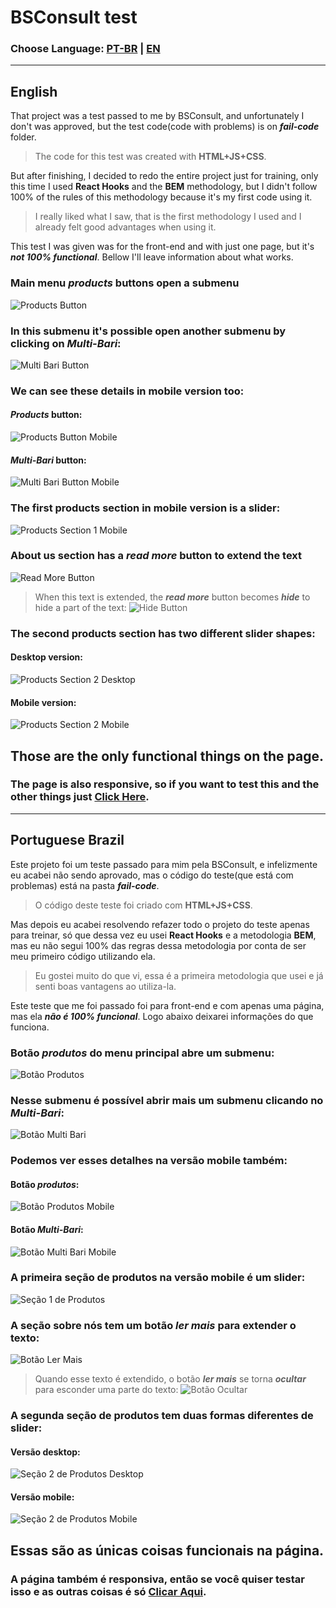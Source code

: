 # BSConsult test
### Choose Language: [PT-BR](#portuguese-brazil) | [EN](#english)
---
## English

That project was a test passed to me by BSConsult, and unfortunately I don't was approved, but the test code(code with problems) is on **_fail-code_** folder.
>The code for this test was created with **HTML+JS+CSS**.

But after finishing, I decided to redo the entire project just for training, only this time I used **React Hooks** and the **BEM** methodology, but I didn't follow 100% of the rules of this methodology because it's my first code using it.
>I really liked what I saw, that is the first methodology I used and I already felt good advantages when using it.

This test I was given was for the front-end and with just one page, but it's ***not 100% functional***. Bellow I'll leave information about what works.

### Main menu ***products*** buttons open a submenu
![Products Button](./readme-images/products-button.png)

### In this submenu it's possible open another submenu by clicking on ***Multi-Bari***:
![Multi Bari Button](./readme-images/multibari-button.png)

### We can see these details in **mobile** version too:
#### ***Products*** button:
![Products Button Mobile](./readme-images/products-button-mobile.png)

#### ***Multi-Bari*** button:
![Multi Bari Button Mobile](./readme-images/multibari-button-mobile.png)

### The first products section in mobile version is a slider:
![Products Section 1 Mobile](./readme-images/products-section-1-mobile.png)

### About us section has a ***read more*** button to extend the text
![Read More Button](./readme-images/read-more-button.png)

> When this text is extended, the ***read more*** button becomes ***hide*** to hide a part of the text:
![Hide Button](./readme-images/hide-button.png)

### The second products section has two different slider shapes:
#### **Desktop** version:
![Products Section 2 Desktop](./readme-images/products-section-2-desktop.png)

#### **Mobile** version:
![Products Section 2 Mobile](./readme-images/products-section-2-mobile.png)

## Those are the only functional things on the page.

### The page is also responsive, so if you want to test this and the other things just [Click Here](https://satuctkode.github.io/BSConsult-test/).

---
## Portuguese Brazil

Este projeto foi um teste passado para mim pela BSConsult, e infelizmente eu acabei não sendo aprovado, mas o código do teste(que está com problemas) está na pasta **_fail-code_**.
>O código deste teste foi criado com **HTML+JS+CSS**.

Mas depois eu acabei resolvendo refazer todo o projeto do teste apenas para treinar, só que dessa vez eu usei **React Hooks** e a metodologia **BEM**, mas eu não segui 100% das regras dessa metodologia por conta de ser meu primeiro código utilizando ela.
>Eu gostei muito do que vi, essa é a primeira metodologia que usei e já senti boas vantagens ao utiliza-la.

Este teste que me foi passado foi para front-end e com apenas uma página, mas ela ***não é 100% funcional***. Logo abaixo deixarei informações do que funciona.

### Botão ***produtos*** do menu principal abre um submenu:
![Botão Produtos](./readme-images/products-button.png)

### Nesse submenu é possível abrir mais um submenu clicando no ***Multi-Bari***:
![Botão Multi Bari](./readme-images/multibari-button.png)

### Podemos ver esses detalhes na versão **mobile** também:
#### Botão ***produtos***:
![Botão Produtos Mobile](./readme-images/products-button-mobile.png)

#### Botão ***Multi-Bari***:
![Botão Multi Bari Mobile](./readme-images/multibari-button-mobile.png)

### A primeira seção de produtos na versão **mobile** é um slider:
![Seção 1 de Produtos](./readme-images/products-section-1-mobile.png)

### A seção **sobre nós** tem um botão ***ler mais*** para extender o texto:
![Botão Ler Mais](./readme-images/read-more-button.png)

> Quando esse texto é extendido, o botão ***ler mais*** se torna ***ocultar*** para esconder uma parte do texto:
![Botão Ocultar](./readme-images/hide-button.png)

### A segunda seção de produtos tem duas formas diferentes de slider:
#### Versão **desktop**:
![Seção 2 de Produtos Desktop](./readme-images/products-section-2-desktop.png)

#### Versão **mobile**:
![Seção 2 de Produtos Mobile](./readme-images/products-section-2-mobile.png)

## Essas são as únicas coisas funcionais na página.

### A página também é responsiva, então se você quiser testar isso e as outras coisas é só [Clicar Aqui](https://satuctkode.github.io/BSConsult-test/).
